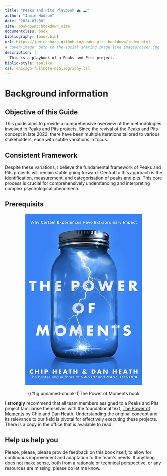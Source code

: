```yaml
--- 
title: "Peaks and Pits Playbook 🏔 🕳️️"
author: "Jamie Hudson"
date: "2024-03-08"
site: bookdown::bookdown_site
documentclass: book
bibliography: [book.bib]
url: https://jamiehshare.github.io/peaks-pits-bookdown/index.html
# cover-image: path to the social sharing image like images/cover.jpg
description: |
  This is a playbook of a Peaks and Pits project.
biblio-style: apalike
csl: chicago-fullnote-bibliography.csl
---
```


# Background information

## Objective of this Guide

This guide aims to provide a comprehensive overview of the methodologies involved in Peaks and Pits projects. Since the revival of the Peaks and Pits concept in late 2022, there have been multiple iterations tailored to various stakeholders, each with subtle variations in focus.

## Consistent Framework

Despite these variations, I believe the fundamental framework of Peaks and Pits projects will remain stable going forward. Central to this approach is the identification, measurement, and categorisation of peaks and pits. This core process is crucial for comprehensively understanding and interpreting complex psychological phenomena.

## Prerequisits

<div class="figure" style="text-align: center">
<img src="./img/power-of-moments.png" alt="The Power of Moments book" width="376" />
<p class="caption">(\#fig:unnamed-chunk-1)The Power of Moments book</p>
</div>

I **strongly** recommend that all team members assigned to a Peaks and Pits project familiarise themselves with the foundational text, [The Power of Moments](https://heathbrothers.com/the-power-of-moments/) by Chip and Dan Heath. Understanding the original concept and its relevance to our field is pivotal for effectively executing these projects. There is a copy in the office that is available to read.  

## Help us help you

Please, please, please provide feedback on this book itself, to allow for continuous improvement and adaptation to the team's needs. If anything does not make sense, both from a rationale or technical perspective, or any resources are missing, please do let me know. 

